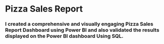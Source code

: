 # Pizza Sales Report
### I created a comprehensive and visually engaging Pizza Sales Report Dashboard using Power BI and also validated the results displayed on the Power BI dashboard Using SQL.
